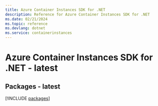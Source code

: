 ```yaml
---
title: Azure Container Instances SDK for .NET
description: Reference for Azure Container Instances SDK for .NET
ms.date: 02/21/2024
ms.topic: reference
ms.devlang: dotnet
ms.service: containerinstances
---
```

# Azure Container Instances SDK for .NET - latest
## Packages - latest
[!INCLUDE [packages](container-instances-index.md)]